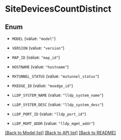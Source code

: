# SiteDevicesCountDistinct

## Enum


* `MODEL` (value: `"model"`)

* `VERSION` (value: `"version"`)

* `MAP_ID` (value: `"map_id"`)

* `HOSTNAME` (value: `"hostname"`)

* `MXTUNNEL_STATUS` (value: `"mxtunnel_status"`)

* `MXEDGE_ID` (value: `"mxedge_id"`)

* `LLDP_SYSTEM_NAME` (value: `"lldp_system_name"`)

* `LLDP_SYSTEM_DESC` (value: `"lldp_system_desc"`)

* `LLDP_PORT_ID` (value: `"lldp_port_id"`)

* `LLDP_MGMT_ADDR` (value: `"lldp_mgmt_addr"`)


[[Back to Model list]](../README.md#documentation-for-models) [[Back to API list]](../README.md#documentation-for-api-endpoints) [[Back to README]](../README.md)


